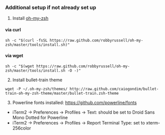 ### Additional setup if not already set up

1. Install [oh-my-zsh](https://github.com/robbyrussell/oh-my-zsh)

  #### via curl
  ```shell
  sh -c "$(curl -fsSL https://raw.github.com/robbyrussell/oh-my-zsh/master/tools/install.sh)"
  ```
  #### via wget
  ```shell
  sh -c "$(wget https://raw.github.com/robbyrussell/oh-my-zsh/master/tools/install.sh -O -)"
  ```
2. Install bullet-train theme

  ```shell
  wget -P ~/.oh-my-zsh/themes/ http://raw.github.com/caiogondim/bullet-train-oh-my-zsh-theme/master/bullet-train.zsh-theme
  ```
3. Powerline fonts installed: https://github.com/powerline/fonts
  * iTerm2 -> Preferences -> Profiles -> Text: should be set to Droid Sans Mono Dotted for Powerline
  * iTerm2 -> Preferences -> Profiles -> Report Terminal Type: set to xterm-256color
